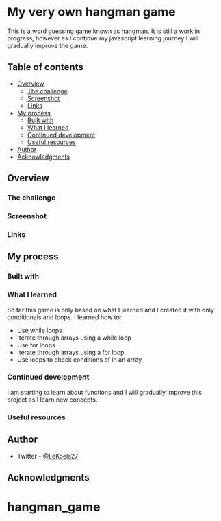 # My very own hangman game

This is a word guessing game known as hangman. It is still a work in progress, however as I continue my javascript learning journey I will gradually improve the game.

## Table of contents

- [Overview](#overview)
  - [The challenge](#the-challenge)
  - [Screenshot](#screenshot)
  - [Links](#links)
- [My process](#my-process)
  - [Built with](#built-with)
  - [What I learned](#what-i-learned)
  - [Continued development](#continued-development)
  - [Useful resources](#useful-resources)
- [Author](#author)
- [Acknowledgments](#acknowledgments)


## Overview

### The challenge



### Screenshot


### Links



## My process

### Built with


### What I learned

So far this game is only based on what I learned and I created it with only conditionals and loops. I learned how to:

- Use while loops
- Iterate through arrays using a while loop
- Use for loops
- Iterate through arrays using a for loop
- Use loops to check conditions of in an array



### Continued development

I am starting to learn about functions and I will gradually improve this project as I learn new concepts.

### Useful resources



## Author

- Twitter - [@LeKoels27](https://www.twitter.com/LeKoels27)

## Acknowledgments

# hangman_game

